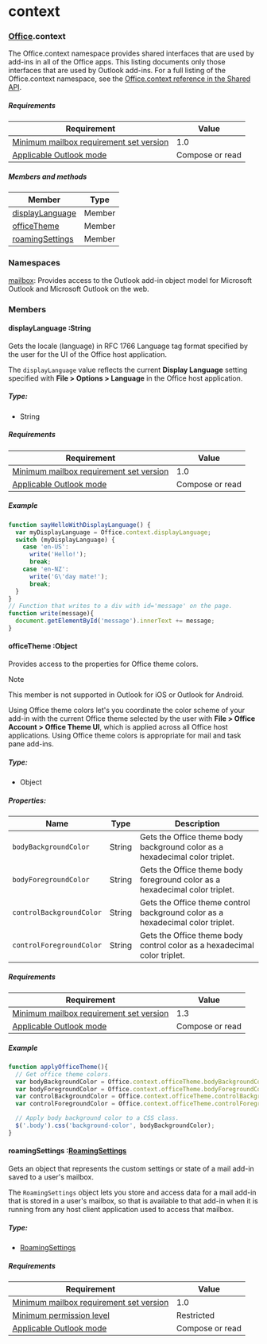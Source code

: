 
# context

### [Office](Office.md).context

The Office.context namespace provides shared interfaces that are used by add-ins in all of the Office apps. This listing documents only those interfaces that are used by Outlook add-ins. For a full listing of the Office.context namespace, see the [Office.context reference in the Shared API](/javascript/api/office/office.context).

##### Requirements

|Requirement| Value|
|---|---|
|[Minimum mailbox requirement set version](/office/dev/add-ins/reference/requirement-sets/outlook-api-requirement-sets)| 1.0|
|[Applicable Outlook mode](https://docs.microsoft.com/outlook/add-ins/#extension-points)| Compose or read|

##### Members and methods

| Member | Type |
|--------|------|
| [displayLanguage](#displaylanguage-string) | Member |
| [officeTheme](#officetheme-object) | Member |
| [roamingSettings](#roamingsettings-roamingsettingsjavascriptapioutlook16officeroamingsettings) | Member |

### Namespaces

[mailbox](office.context.mailbox.md): Provides access to the Outlook add-in object model for Microsoft Outlook and Microsoft Outlook on the web.

### Members

####  displayLanguage :String

Gets the locale (language) in RFC 1766 Language tag format specified by the user for the UI of the Office host application.

The `displayLanguage` value reflects the current **Display Language** setting specified with **File > Options > Language** in the Office host application.

##### Type:

*   String

##### Requirements

|Requirement| Value|
|---|---|
|[Minimum mailbox requirement set version](/office/dev/add-ins/reference/requirement-sets/outlook-api-requirement-sets)| 1.0|
|[Applicable Outlook mode](https://docs.microsoft.com/outlook/add-ins/#extension-points)| Compose or read|

##### Example

```js
function sayHelloWithDisplayLanguage() {
  var myDisplayLanguage = Office.context.displayLanguage;
  switch (myDisplayLanguage) {
    case 'en-US':
      write('Hello!');
      break;
    case 'en-NZ':
      write('G\'day mate!');
      break;
  }
}
// Function that writes to a div with id='message' on the page.
function write(message){
  document.getElementById('message').innerText += message;
}
```

####  officeTheme :Object

Provides access to the properties for Office theme colors.

> [!NOTE]
> This member is not supported in Outlook for iOS or Outlook for Android.

Using Office theme colors let's you coordinate the color scheme of your add-in with the current Office theme selected by the user with **File > Office Account > Office Theme UI**, which is applied across all Office host applications. Using Office theme colors is appropriate for mail and task pane add-ins.

##### Type:

*   Object

##### Properties:

|Name| Type| Description|
|---|---|---|
|`bodyBackgroundColor`| String|Gets the Office theme body background color as a hexadecimal color triplet.|
|`bodyForegroundColor`| String|Gets the Office theme body foreground color as a hexadecimal color triplet.|
|`controlBackgroundColor`| String|Gets the Office theme control background color as a hexadecimal color triplet.|
|`controlForegroundColor`| String|Gets the Office theme body control color as a hexadecimal color triplet.|

##### Requirements

|Requirement| Value|
|---|---|
|[Minimum mailbox requirement set version](/office/dev/add-ins/reference/requirement-sets/outlook-api-requirement-sets)| 1.3|
|[Applicable Outlook mode](https://docs.microsoft.com/outlook/add-ins/#extension-points)| Compose or read|

##### Example

```js
function applyOfficeTheme(){
  // Get office theme colors.
  var bodyBackgroundColor = Office.context.officeTheme.bodyBackgroundColor;
  var bodyForegroundColor = Office.context.officeTheme.bodyForegroundColor;
  var controlBackgroundColor = Office.context.officeTheme.controlBackgroundColor
  var controlForegroundColor = Office.context.officeTheme.controlForegroundColor;

  // Apply body background color to a CSS class.
  $('.body').css('background-color', bodyBackgroundColor);
}
```

####  roamingSettings :[RoamingSettings](/javascript/api/outlook_1_6/office.RoamingSettings)

Gets an object that represents the custom settings or state of a mail add-in saved to a user's mailbox.

The `RoamingSettings` object lets you store and access data for a mail add-in that is stored in a user's mailbox, so that is available to that add-in when it is running from any host client application used to access that mailbox.

##### Type:

*   [RoamingSettings](/javascript/api/outlook_1_6/office.RoamingSettings)

##### Requirements

|Requirement| Value|
|---|---|
|[Minimum mailbox requirement set version](/office/dev/add-ins/reference/requirement-sets/outlook-api-requirement-sets)| 1.0|
|[Minimum permission level](https://docs.microsoft.com/outlook/add-ins/understanding-outlook-add-in-permissions)| Restricted|
|[Applicable Outlook mode](https://docs.microsoft.com/outlook/add-ins/#extension-points)| Compose or read|